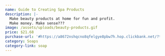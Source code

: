 ```yaml
---
name: Guide to Creating Spa Products
description: |-
  Make beauty products at home for fun and profit.
  Make money. Make sense???
image: /assets/uploads/beauty-products.gif
price: $21.68
purchase-url: '#https://a8672nshqcno8qfelgye8pbw7h.hop.clickbank.net/?tid=CHER'
category: Soaps
category-link: soap
---
```


